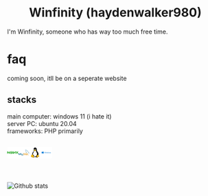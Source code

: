 <p align="center">
</p>
<h1 align="center">Winfinity (haydenwalker980)</h1>
I'm Winfinity, someone who has way too much free time. 

# faq
coming soon, itll be on a seperate website

## stacks
main computer: windows 11 (i hate it)  
server PC: ubuntu 20.04  
frameworks: PHP primarily

##

<p>
<img align="left" alt="nginx" width="26px" src="https://raw.githubusercontent.com/devicons/devicon/master/icons/nginx/nginx-original.svg"  />
<img align="left" alt="mysql" width="26px" src="https://raw.githubusercontent.com/devicons/devicon/master/icons/mysql/mysql-original-wordmark.svg"  />
<img align="left" alt="Linux" width="26px" src="https://github.com/github/explore/blob/master/topics/linux/linux.png?raw=true" />
<img align="left" alt="Windows" width="26px" src="https://github.com/github/explore/blob/master/topics/windows/windows.png?raw=true" />

</p>

<br />
<br />
<br />
<br />

![Github stats](https://github-readme-stats.vercel.app/api?username=haydenwalker980&count_private=true&show_icons=true&include_all_commits=true)
